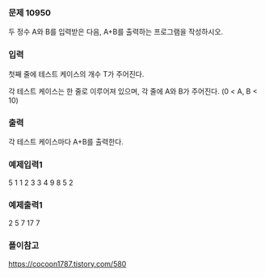 ### 문제 10950
두 정수 A와 B를 입력받은 다음, A+B를 출력하는 프로그램을 작성하시오.

### 입력
첫째 줄에 테스트 케이스의 개수 T가 주어진다.

각 테스트 케이스는 한 줄로 이루어져 있으며, 각 줄에 A와 B가 주어진다. (0 < A, B < 10)

### 출력
각 테스트 케이스마다 A+B를 출력한다.

### 예제입력1
5
1 1
2 3
3 4
9 8
5 2

### 예제출력1
2
5
7
17
7

### 플이참고
https://cocoon1787.tistory.com/580

